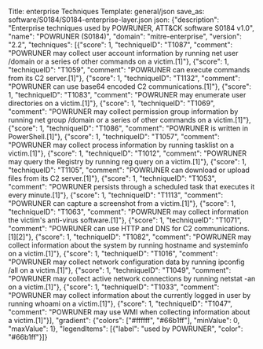 Title: enterprise Techniques
Template: general/json
save_as: software/S0184/S0184-enterprise-layer.json
json: {"description": "Enterprise techniques used by POWRUNER, ATT&CK software S0184 v1.0", "name": "POWRUNER (S0184)", "domain": "mitre-enterprise", "version": "2.2", "techniques": [{"score": 1, "techniqueID": "T1087", "comment": "POWRUNER may collect user account information by running net user /domain or a series of other commands on a victim.[1]"}, {"score": 1, "techniqueID": "T1059", "comment": "POWRUNER can execute commands from its C2 server.[1]"}, {"score": 1, "techniqueID": "T1132", "comment": "POWRUNER can use base64 encoded C2 communications.[1]"}, {"score": 1, "techniqueID": "T1083", "comment": "POWRUNER may enumerate user directories on a victim.[1]"}, {"score": 1, "techniqueID": "T1069", "comment": "POWRUNER may collect permission group information by running net group /domain or a series of other commands on a victim.[1]"}, {"score": 1, "techniqueID": "T1086", "comment": "POWRUNER is written in PowerShell.[1]"}, {"score": 1, "techniqueID": "T1057", "comment": "POWRUNER may collect process information by running tasklist on a victim.[1]"}, {"score": 1, "techniqueID": "T1012", "comment": "POWRUNER may query the Registry by running reg query on a victim.[1]"}, {"score": 1, "techniqueID": "T1105", "comment": "POWRUNER can download or upload files from its C2 server.[1]"}, {"score": 1, "techniqueID": "T1053", "comment": "POWRUNER persists through a scheduled task that executes it every minute.[1]"}, {"score": 1, "techniqueID": "T1113", "comment": "POWRUNER can capture a screenshot from a victim.[1]"}, {"score": 1, "techniqueID": "T1063", "comment": "POWRUNER may collect information the victim's anti-virus software.[1]"}, {"score": 1, "techniqueID": "T1071", "comment": "POWRUNER can use HTTP and DNS for C2 communications.[1][2]"}, {"score": 1, "techniqueID": "T1082", "comment": "POWRUNER may collect information about the system by running hostname and systeminfo on a victim.[1]"}, {"score": 1, "techniqueID": "T1016", "comment": "POWRUNER may collect network configuration data by running ipconfig /all on a victim.[1]"}, {"score": 1, "techniqueID": "T1049", "comment": "POWRUNER may collect active network connections by running netstat -an on a victim.[1]"}, {"score": 1, "techniqueID": "T1033", "comment": "POWRUNER may collect information about the currently logged in user by running whoami on a victim.[1]"}, {"score": 1, "techniqueID": "T1047", "comment": "POWRUNER may use WMI when collecting information about a victim.[1]"}], "gradient": {"colors": ["#ffffff", "#66b1ff"], "minValue": 0, "maxValue": 1}, "legendItems": [{"label": "used by POWRUNER", "color": "#66b1ff"}]}